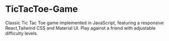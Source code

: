 # TicTacToe-Game
Classic Tic Tac Toe game implemented in JavaScript, featuring a responsive React,Tailwind CSS and Material UI. Play against a friend with adjustable difficulty levels.
